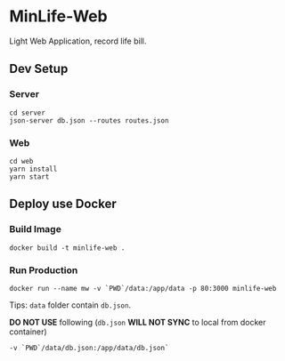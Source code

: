 # MinLife-Web

Light Web Application, record life bill.

## Dev Setup

### Server

```shell
cd server
json-server db.json --routes routes.json
```

### Web

```shell
cd web
yarn install
yarn start
```

## Deploy use Docker

### Build Image

```shell
docker build -t minlife-web .
```

### Run Production

```shell
docker run --name mw -v `PWD`/data:/app/data -p 80:3000 minlife-web
```

Tips: `data` folder contain `db.json`.

**DO NOT USE** following (`db.json` **WILL NOT SYNC** to local from docker container)

```
-v `PWD`/data/db.json:/app/data/db.json`
```
